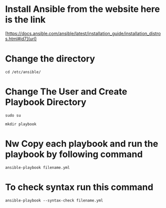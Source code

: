# Install Ansible from the website here is the link

[https://docs.ansible.com/ansible/latest/installation_guide/installation_distros.html#id7](url)

# Change the directory

```
cd /etc/ansible/
```

# Change The User and Create Playbook Directory

```
sudo su
```
```
mkdir playbook

```

# Nw Copy each playbook and run the playbook by following command

```
ansible-playbook filename.yml
```

# To check syntax run this command

```
ansible-playbook --syntax-check filename.yml

```
